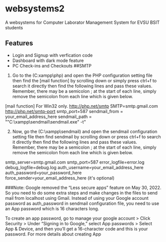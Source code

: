 # websystems2
A websystems for Computer Laborator Management System for EVSU BSIT students


## Features
- Login and Signup with verfication code
- Dashboard with dark mode feature
- PC Check-ins and Checkouts
##SMTP
1. Go to the (C:xampp\php) and open the PHP configuration setting file then find the [mail function] by scrolling down or simply press ctrl+f to search it directly then find the following lines and pass these values. Remember, there may be a semicolon ; at the start of each line, simply remove the semicolon from each line which is given below.

  [mail function]
  For Win32 only.
  http://php.net/smtp
  SMTP=smtp.gmail.com
  http://php.net/smtp-port
  smtp_port=587
  sendmail_from = your_email_address_here
  sendmail_path = "\"C:\xampp\sendmail\sendmail.exe\" -t"

2. Now, go the (C:\xampp\sendmail) and open the sendmail configuration setting file then find sendmail by scrolling down or press ctrl+f to search it directly then find the following lines and pass these values. Remember, there may be a semicolon ; at the start of each line, simply remove the semicolon from each line which is given below.

  smtp_server=smtp.gmail.com
  smtp_port=587
  error_logfile=error.log
  debug_logfile=debug.log
  auth_username=your_email_address_here
  auth_password=your_password_here
  force_sender=your_email_address_here (it's optional)

###Note: 
Google removed the “Less secure apps” feature on May 30, 2022. So you need to do some extra steps and make changes in the files to send mail from localhost using Gmail.
Instead of using your Google account password as auth_password in sendmail configuration file, you need to use an App password which is 16 characters long.

To create an app password, go to manage your google account > Click Security > Under “Signing in to Google,” select App passwords > Select App & Device, and then you’ll get a 16-character code and this is your password. For more details about creating App
